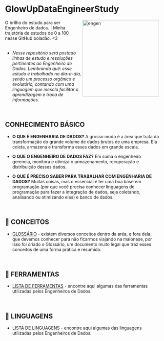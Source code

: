 # GlowUpDataEngineerStudy
  <img align="right" alt="engen" width="250" src="https://datamarte.com/wp-content/uploads/2021/06/giphy-1.gif">

O brilho do estudo para ser Engenheiro de dados. | Minha trajetória de estudos de 0 a 100 nesse GitHub boladão. &lt;3
<br />
<br />
* *Nesse repositório será postado linhas de estudo e resoluções pertinentes ao Engenheiro de Dados.
Lembrando quê: esse estudo é trabalhado no dia-a-dia, sendo um processo orgânico e evolutório, contando com uma linguagem que mescla facilitar a aprendizagem e troca de informações.*
<br />

## CONHECIMENTO BÁSICO
*  **O QUE É ENGENHARIA DE DADOS?** A grosso modo é a área que trata da transformação do grande volume de dados brutos de uma empresa. Ela coleta, armazena e transforma esses dados em grande escala.

* **O QUE O ENGENHEIRO DE DADOS FAZ?** Em suma o engenheiro gerencia, monitora e otimiza o armazenamento, recuperação e distribuição desses dados.

* **O QUE É PRECISO SABER PARA TRABALHAR COM ENGENHARIA DE DADOS?** Muitas coisas, mas o essencial é ter uma boa base em programação (por que você precisa conhecer linguagens de programação para fazer a integração de dados, seja coletando, analisando ou otimizando eles) e banco de dados.
<br>

## :bookmark_tabs: CONCEITOS
* [GLOSSÁRIO](https://github.com/Isiumlord/GlowUpDataEngineerStudy/blob/main/Glossario.md) - existem diversos conceitos dentro da aréa, e fora dela, que devemos conhecer para não ficarmos viajando na maionese, por isso foi criado o Glossário, um documento muito legal que traz esses conceitos de uma forma prática e resumida.
<br>

## :wrench: FERRAMENTAS
* [LISTA DE FERRAMENTAS](https://github.com/Isiumlord/GlowUpDataEngineerStudy/tree/main/Ferramentas) - encontre aqui algumas das ferramentas utilizadas pelos Engenheiros de Dados.
<br>

## :bookmark: LINGUAGENS
* [LISTA DE LINGUAGENS](https://github.com/Isiumlord/GlowUpDataEngineerStudy/tree/main/Linguagens) - encontre aqui algumas das linguagens utilizadas pelos Engenheiros de Dados.

